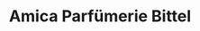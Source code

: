 ---
title: "Amica Parfümerie Bittel"
url: /wangen-im-allgaeu/amica-parfuemerie-bittel/
shop: Parfümerie
---